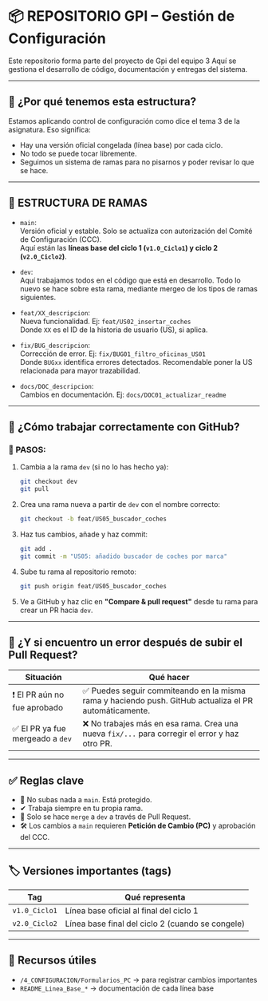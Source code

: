 

# 📦 REPOSITORIO GPI – Gestión de Configuración

Este repositorio forma parte del proyecto de Gpi del equipo 3
Aquí se gestiona el desarrollo de código, documentación y entregas del sistema.

---

## 🧠 ¿Por qué tenemos esta estructura?

Estamos aplicando control de configuración como dice el tema 3 de la asignatura. Eso significa:
- Hay una versión oficial congelada (línea base) por cada ciclo.
- No todo se puede tocar libremente.
- Seguimos un sistema de ramas para no pisarnos y poder revisar lo que se hace.

---

## 🌿 ESTRUCTURA DE RAMAS

- `main`:  
  Versión oficial y estable. Solo se actualiza con autorización del Comité de Configuración (CCC).  
  Aquí están las **líneas base del ciclo 1 (`v1.0_Ciclo1`) y ciclo 2 (`v2.0_Ciclo2`)**.

- `dev`:  
  Aquí trabajamos todos en el código que está en desarrollo. Todo lo nuevo se hace sobre esta rama, mediante mergeo de los tipos de ramas siguientes.

- `feat/XX_descripcion`:  
  Nueva funcionalidad. Ej: `feat/US02_insertar_coches`  
  Donde `XX` es el ID de la historia de usuario (US), si aplica.

- `fix/BUG_descripcion`:  
  Corrección de error. Ej: `fix/BUG01_filtro_oficinas_US01`  
  Donde `BUGxx` identifica errores detectados. Recomendable poner la US relacionada para mayor trazabilidad.

- `docs/DOC_descripcion`:  
  Cambios en documentación. Ej: `docs/DOC01_actualizar_readme`

---

## 🔁 ¿Cómo trabajar correctamente con GitHub?

### 🔧 PASOS:

1. Cambia a la rama `dev` (si no lo has hecho ya):
   ```bash
   git checkout dev
   git pull
   ```

2. Crea una rama nueva a partir de `dev` con el nombre correcto:
   ```bash
   git checkout -b feat/US05_buscador_coches
   ```

3. Haz tus cambios, añade y haz commit:
   ```bash
   git add .
   git commit -m "US05: añadido buscador de coches por marca"
   ```

4. Sube tu rama al repositorio remoto:
   ```bash
   git push origin feat/US05_buscador_coches
   ```

5. Ve a GitHub y haz clic en **"Compare & pull request"** desde tu rama para crear un PR hacia `dev`.

---

## 🧪 ¿Y si encuentro un error después de subir el Pull Request?

| Situación | Qué hacer |
|-----------|-----------|
| ❗ El PR aún no fue aprobado | ✅ Puedes seguir commiteando en la misma rama y haciendo push. GitHub actualiza el PR automáticamente. |
| ✅ El PR ya fue mergeado a `dev` | ❌ No trabajes más en esa rama. Crea una nueva `fix/...` para corregir el error y haz otro PR. |

---

## ✅ Reglas clave

- 🚫 No subas nada a `main`. Está protegido.
- ✔ Trabaja siempre en tu propia rama.
- 🔀 Solo se hace `merge` a `dev` a través de Pull Request.
- 🛠 Los cambios a `main` requieren **Petición de Cambio (PC)** y aprobación del CCC.

---

## 🏷️ Versiones importantes (tags)

| Tag | Qué representa |
|-----|----------------|
| `v1.0_Ciclo1` | Línea base oficial al final del ciclo 1 |
| `v2.0_Ciclo2` | Línea base final del ciclo 2 (cuando se congele) |

---

## 🧰 Recursos útiles

- `/4_CONFIGURACION/Formularios_PC` → para registrar cambios importantes
- `README_Linea_Base_*` → documentación de cada línea base

